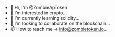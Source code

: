 - 👋 Hi, I’m @ZombieApToken
- 👀 I’m interested in crypto...
- 🌱 I’m currently learning solidity...
- 💞️ I’m looking to collaborate on the blockchain...
- 📫 How to reach me -> info@zombietoken.io...

<!---
ZombieApToken/ZombieApToken is a ✨ special ✨ repository because its `README.md` (this file) appears on your GitHub profile.
You can click the Preview link to take a look at your changes.
--->

